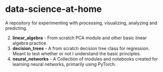 # data-science-at-home
A repository for experimenting with processing, visualizing, analyzing and predicting. 

2. __linear_algebra__ - From scratch PCA module and other basic linear algebra practice. 
3. __decision_trees__ - A from scratch decision tree class for regression. Meant to test whether or not I understand the basic principles.
3. __neural_networks__ - A Collection of modules and notebooks created for learning neural networks, primarily using PyTorch.

